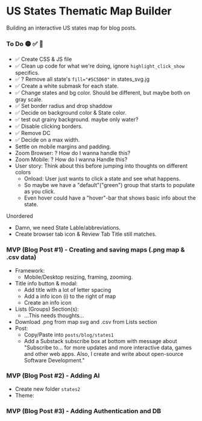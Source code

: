 # US States Thematic Map Builder
Building an interactive US states map for blog posts.

### To Do 🟡 ✅ 🚨
- ✅ Create CSS & JS file
- ✅ Clean up code for what we're doing, ignore `highlight_click_show` specifics.
- ✅ ? Remove all state's `fill="#5C5D60"` in states_svg.jg
- ✅ Create a white submask for each state.
- ✅ Change states and bg color. Should be different, but maybe both on gray scale.
- ✅ Set border radius and drop shaddow 
- ✅ Decide on background color & State color.
- ✅ test out grainy background. maybe only water?
- ✅ Disable clicking borders. 
- ✅ Remove DC 
- ✅ Decide on a max width.
- Settle on mobile margins and padding.
- Zoom Browser: ? How do I wanna handle this?
- Zoom Mobile: ? How do I wanna Handle this?
- User story: Think about this before jumping into thoughts on different colors
  - Onload: User just wants to click a state and see what happens. 
  - So maybe we have a "default"("green") group that starts to populate as you click.
  - Even hover could have a "hover"-bar that shows basic info about the state. 

Unordered
- Damn, we need State Lable/abbreviations. 
- Create browser tab icon & Review Tab Title still matches. 

### MVP (Blog Post #1) - Creating and saving maps (.png map & .csv data)
- Framework:
  - Mobile/Desktop resizing, framing, zooming.
- Title info button & modal:
  - Add title with a lot of letter spacing
  - Add a info icon (i) to the right of map
  - Create an info icon 
- Lists (Groups) Section(s):
  - ...This needs thoughts...
- Download .png from map svg and .csv from Lists section
- Post: 
  - Copy/Paste into `posts/blog/states1` 
  - Add a Substack subscribe box at bottom with message about "Subscribe to... for more updates and more interactive data, games and other web apps. Also, I create and write about open-source Software Development."

### MVP (Blog Post #2) - Adding AI
- Create new folder `states2`
- Theme: 

### MVP (Blog Post #3) - Adding Authentication and DB